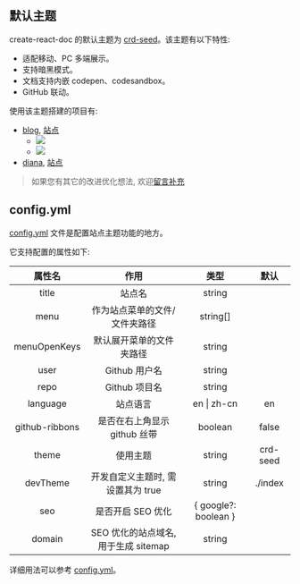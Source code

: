 <!--
abbrlink: 85li8wdd
-->

## 默认主题

create-react-doc 的默认主题为 [crd-seed](https://github.com/MuYunyun/create-react-doc/tree/main/packages/crd-seed)。该主题有以下特性:

* 适配移动、PC 多端展示。
* 支持暗黑模式。
* 文档支持内嵌 codepen、codesandbox。
* GitHub 联动。

使用该主题搭建的项目有:

* [blog](https://github.com/MuYunyun/blog), [站点](http://muyunyun.cn/blog)
  * ![](http://with.muyunyun.cn/90d3e357a31649b9466a828a92b6d88d.jpg)
  * ![](http://with.muyunyun.cn/2e7440e4256debda2d73a4e6392c7146.jpg-300)
* [diana](https://github.com/MuYunyun/diana), [站点](https://muyunyun.cn/diana/)

> 如果您有其它的改进优化想法, 欢迎<a href="https://github.com/MuYunyun/create-react-doc/issues/new" target="_blank">留言补充</a>

## config.yml

[config.yml](https://github.com/MuYunyun/create-react-doc/blob/main/packages/templates/default/_config.yml) 文件是配置站点主题功能的地方。

它支持配置的属性如下:

|     属性名     |                 作用                 |         类型         |   默认   |
| :------------: | :----------------------------------: | :------------------: | :------: |
|     title      |                站点名                |        string        |          |
|      menu      |    作为站点菜单的文件/文件夹路径     |       string[]       |          |
|  menuOpenKeys  |       默认展开菜单的文件夹路径       |        string        |          |
|      user      |            Github 用户名             |        string        |          |
|      repo      |            Github 项目名             |        string        |          |
|    language    |               站点语言               |     en \| zh-cn      |    en    |
| github-ribbons |     是否在右上角显示 github 丝带     |       boolean        |  false   |
|     theme      |               使用主题               |        string        | crd-seed |
|    devTheme    |  开发自定义主题时, 需设置其为 true   |        string        | ./index  |
|      seo       |          是否开启 SEO 优化           | { google?: boolean } |          |
|     domain     | SEO 优化的站点域名, 用于生成 sitemap |        string        |          |

详细用法可以参考 [config.yml](https://github.com/MuYunyun/blog/blob/main/config.yml)。